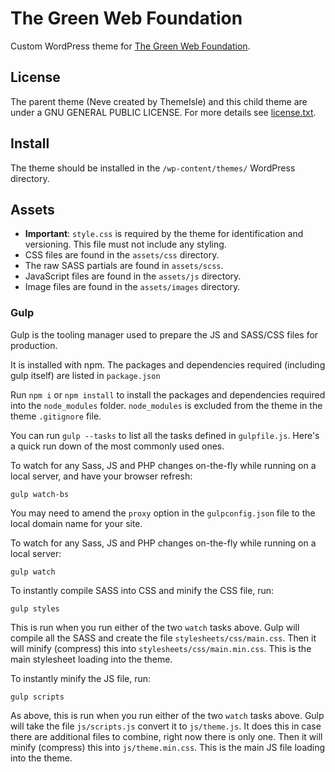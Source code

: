 # The Green Web Foundation

Custom WordPress theme for [The Green Web Foundation](https://www.thegreenwebfoundation.org/).

## License

The parent theme (Neve created by ThemeIsle) and this child theme are under a GNU GENERAL PUBLIC LICENSE. For more details see [license.txt](license.txt).

## Install

The theme should be installed in the `/wp-content/themes/` WordPress directory.

## Assets

- **Important**: `style.css` is required by the theme for identification and versioning. This file must not include any styling.
- CSS files are found in the `assets/css` directory.
- The raw SASS partials are found in `assets/scss`.
- JavaScript files are found in the `assets/js` directory.
- Image files are found in the `assets/images` directory.

### Gulp
Gulp is the tooling manager used to prepare the JS and SASS/CSS files for production.

It is installed with npm. The packages and dependencies required (including gulp itself) are listed in `package.json` 

Run `npm i` or `npm install` to install the packages and dependencies required into the `node_modules` folder. 
`node_modules` is excluded from the theme in the theme `.gitignore` file.

You can run `gulp --tasks` to list all the tasks defined in `gulpfile.js`. Here's a quick run down of the most commonly used ones.



To watch for any Sass, JS and PHP changes on-the-fly while running on a local server, and have your browser refresh:

```
gulp watch-bs
```

You may need to amend the `proxy` option in the `gulpconfig.json` file to the local domain name for your site.



To watch for any Sass, JS and PHP changes on-the-fly while running on a local server:

```
gulp watch
```


To instantly compile SASS into CSS and minify the CSS file, run:

```
gulp styles
```

This is run when you run either of the two `watch` tasks above. 
Gulp will compile all the SASS and create the file `stylesheets/css/main.css`. Then it will minify (compress) this into `stylesheets/css/main.min.css`. This is the main stylesheet loading into the theme.


To instantly minify the JS file, run:

```
gulp scripts
```

As above, this is run when you run either of the two `watch` tasks above. 
Gulp will take the file `js/scripts.js` convert it to `js/theme.js`. It does this in case there are additional files to combine, right now there is only one. Then it will minify (compress) this into `js/theme.min.css`. This is the main JS file loading into the theme.




